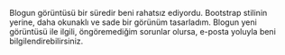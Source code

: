 <!--
.. title: Blog Tasarımım Yenilendi
.. date: 2018-09-10 01:22
.. slug: yeni-tasarim
.. description: Blogun eski görüntüsü gözüme hoş gelmediğinden, yeni bir tasarım hazırladım.
-->


Blogun görüntüsü bir süredir beni rahatsız ediyordu. Bootstrap stilinin yerine, daha okunaklı ve sade
bir görünüm tasarladım. Blogun yeni görüntüsü ile ilgili, öngöremediğim sorunlar olursa, e-posta yoluyla
beni bilgilendirebilirsiniz.